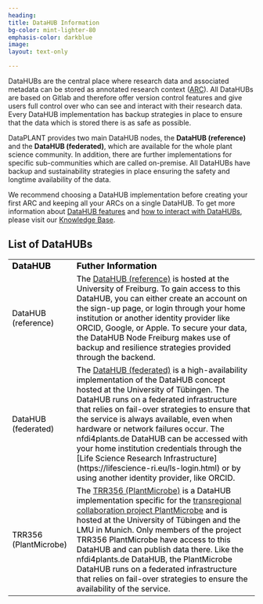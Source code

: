 ```yaml
---
heading: 
title: DataHUB Information
bg-color: mint-lighter-80
emphasis-color: darkblue
image:
layout: text-only

--- 
```


DataHUBs are the central place where research data and associated metadata can be stored as annotated research context ([ARC](https://www.nfdi4plants.org/nfdi4plants.knowledgebase/docs/implementation/AnnotatedResearchContext.html)). All DataHUBs are based on Gitlab and therefore offer version control features and give users full control over who can see and interact with their research data. 
Every DataHUB implementation has backup strategies in place to ensure that the data which is stored there is as safe as possible.   

DataPLANT provides two main DataHUB nodes, the **DataHUB (reference)** and the **DataHUB (federated)**, which are available for the whole plant science community. In addition, there are further implementations for specific sub-communities which are called on-premise. All DataHUBs have backup and sustainability strategies in place ensuring the safety and longtime availability of the data.

We recommend choosing a DataHUB implementation before creating your first ARC and keeping all your ARCs on a single DataHUB. To get more information about [DataHUB features](https://www.nfdi4plants.org/nfdi4plants.knowledgebase/docs/implementation/DataHub.html) and [how to interact with DataHUBs](https://www.nfdi4plants.org/nfdi4plants.knowledgebase/docs/DataHUB-Manual/datahub-overview.html), please visit our [Knowledge Base](https://nfdi4plants.org/nfdi4plants.knowledgebase/index.html). 

## List of DataHUBs

<table>
<tr>
    <td><b><font size="4" color="black">DataHUB</font></b></td>
    <td><b><font size="4" color="black">Futher Information</font></b></td>
</tr>
<tr>
    <td><font color="black">DataHUB (reference)</font></td>
    <td><font color="black">
The <a href="https://git.nfdi4plants.org/explore">DataHUB (reference)</a> is hosted at the University of Freiburg. To gain access to this DataHUB, you can either create an account on the sign-up page, or login through your home institution or another identity provider like ORCID, Google, or Apple. To secure your data, the DataHUB Node Freiburg makes use of backup and resilience strategies provided through the backend.
    </font></td>
</tr>
<tr>
    <td><font color="black">DataHUB (federated)</font></td>
    <td><font color="black">
The <a href="https://gitlab.nfdi4plants.de/explore">DataHUB (federated)</a> is a high-availability implementation of the DataHUB concept hosted at the University of Tübingen. The DataHUB runs on a federated infrastructure that relies on fail-over strategies to ensure that the service is always available, even when hardware or network failures occur. The nfdi4plants.de DataHUB can be accessed with your home institution credentials through the [Life Science Research Infrastructure](https://lifescience-ri.eu/ls-login.html) or by using another identity provider, like ORCID.
    </font></td>
</tr>
<tr>
    <td><font color="black">TRR356 (PlantMicrobe)</font></td>
    <td><font color="black">
The <a href="https://gitlab.plantmicrobe.de/explore">TRR356 (PlantMicrobe)</a> is a DataHUB implementation specific for the  <a href="https://trr356plantmicrobe.de/">transregional collaboration project PlantMicrobe</a> and is hosted at the University of Tübingen and the LMU in Munich. Only members of the project TRR356 PlantMicrobe have access to this DataHUB and can publish data there. Like the nfdi4plants.de DataHUB, the PlantMicrobe DataHUB runs on a federated infrastructure that relies on fail-over strategies to ensure the availability of the service.
    </font></td>
</tr>
</table>

<!--DataHUBs are the central place where research data and associated metadata can be stored as annotated research context ([ARC](https://www.nfdi4plants.org/nfdi4plants.knowledgebase/docs/implementation/AnnotatedResearchContext.html)). All DataHUBs are based on Gitlab and therefore offer version control features and give users full control over who can see and interact with their research data. 
Every DataHUB implementation has backup strategies in place to ensure that the data which is stored there is as safe as possible.   

Our **Core - DataPLANT** DataHUB provides a powerful platform for collaborative research on Annotated Research Contexts (ARCs). The Core DataHUB, maintained by DataPLANT, acts as a central instance for testing reference implementations and new features. It integrates all available add-ons and forms the centrepiece of our research environment. To get more information about [DataHUB features](https://www.nfdi4plants.org/nfdi4plants.knowledgebase/docs/implementation/DataHub.html) and [how to interact with DataHUBs](https://www.nfdi4plants.org/nfdi4plants.knowledgebase/docs/DataHUB-Manual/datahub-overview.html), please visit our [Knowledge Base](https://nfdi4plants.org/nfdi4plants.knowledgebase/index.html). 

For maximum flexibility, we enable research groups and universities to run their own on-premise hub - known to us as a **Satellite**. This allows each institution to fulfil its individual requirements and design the platform according to its own needs.   
The on-premises DataHUB documentation and Docker images for installation can be found here:   
[https://github.com/nfdi4plants/DataHUB](https://github.com/nfdi4plants/DataHUB).
The maintenance and administration of the on-premise hub is in the hands of the respective institution. This decentralised approach ensures that research groups retain full control over their data and research environment. Each satellite can be configured according to the specific requirements and standards of the institution.   

Our goal is to create an open and collaborative research environment that enables research groups worldwide to work together effectively and develop innovative solutions.

## List of DataHUBs

<table>
<tr>
    <td><b><font size="4" color="black">DataHUB</font></b></td>
    <td><b><font size="4" color="black">Futher Information</font></b></td>
</tr>
<tr>
    <td><font color="black">Core - DataPLANT</font></td>
    <td><font color="black">
The <a href="https://git.nfdi4plants.org/explore">Core - DataPLANT DataHUB</a> is hosted at the University of Freiburg. To gain access to this DataHUB, you can either create an account on the sign-up page, or login through your home institution or another identity provider like ORCID, Google, or Apple. To secure your data, the DataHUB Node Freiburg makes use of backup and resilience strategies provided through the backend.
    </font></td>
</tr>
<tr>
    <td><font color="black">Sattelite - Tübingen</font></td>
    <td><font color="black">
The <a href="https://gitlab.nfdi4plants.de/explore">Satellite - Tübingen DataHUB</a> is hosted at the University of Tübingen. To access this DataHUB, you can either login through your home institution or use another identity provider like ORCID, Google, or Apple. The DataHUB Node Tübingen runs on a federated infrastructure that relies on fail-over strategies to ensure that the service is always available, even when hardware or network failures occur. Additionally, a backup strategy is in place to avoid the loss of stored research data.
    </font></td>
</tr>
<tr>
    <td><font color="black">Sattelite - TRR356</font></td>
    <td><font color="black">
The <a href="https://gitlab.plantmicrobe.de/explore">Satellite - TRR356 DataHUB</a> is a DataHUB implementation specific for the  <a href="https://trr356plantmicrobe.de/">transregional collaboration project PlantMicrobe</a> and is hosted at the University of Tübingen and the LMU in Munich. Only members of the project TRR356 PlantMicrobe have access to this DataHUB. Login is possible either through your home institution or by using another identity provider like ORCID, Google, or Apple. The PlantMicrobe DataHUB runs on a federated infrastructure that relies on fail-over strategies to ensure that the service is always available, even when hardware or network failures occur. Additionally, a backup strategy is in place to avoid the loss of stored research data.
    </font></td>
</tr>
</table>-->
